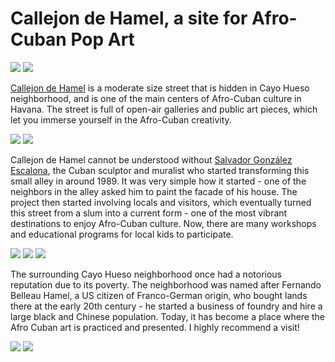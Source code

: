 # Callejon de Hamel, a site for Afro-Cuban Pop Art

![](callejondehamel1.jpg)
![](callejondehamel9.jpg)

[Callejon de Hamel](https://havanatimes.org/?p=106918) is a moderate size street that is hidden in Cayo Hueso neighborhood, and is one of the main centers of Afro-Cuban culture in Havana. The street is full of open-air galleries and public art pieces, which let you immerse yourself in the Afro-Cuban creativity.

![](callejondehamel2.jpg)
![](callejondehamel3.jpg)

Callejon de Hamel cannot be understood without [Salvador González Escalona](https://en.wikipedia.org/wiki/Salvador_Gonz%C3%A1les_Escalona), the Cuban sculptor and muralist who started transforming this small alley in around 1989. It was very simple how it started - one of the neighbors in the alley asked him to paint the facade of his house. The project then started involving locals and visitors, which eventually turned this street from a slum into a current form - one of the most vibrant destinations to enjoy Afro-Cuban culture. Now, there are many workshops and educational programs for local kids to participate.

![](callejondehamel4.jpg)
![](callejondehamel5.jpg)
![](callejondehamel6.jpg)

The surrounding Cayo Hueso neighborhood once had a notorious reputation due to its poverty. The neighborhood was named after Fernando Belleau Hamel, a US citizen of Franco-German origin, who bought lands there at the early 20th century - he started a business of foundry and hire a large black and Chinese population. Today, it has become a place where the Afro Cuban art is practiced and presented. I highly recommend a visit!

![](callejondehamel7.jpg)
![](callejondehamel8.jpg)
